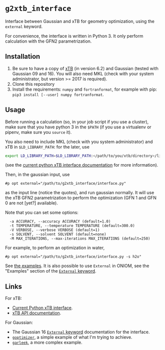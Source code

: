 # `g2xtb_interface`

Interface between Gaussian and xTB for geometry optimization, using the `external` keyword.

For convenience, the interface is written in Python 3.
It only perform calculation with the GFN2 parametrization.

## Installation

1. Be sure to have a copy of [xTB](https://github.com/grimme-lab/xtb/) (in version 6.2) and Gaussian (tested with Gaussian 09 and 16). You will also need MKL (check with your system administrator, but version >= 2017 is required).
1. Clone this repository
2. Install the requirements: `numpy` and `fortranformat`, for example with pip: `pip3 install [--user] numpy fortranformat`. 

## Usage

Before running a calculation (so, in your job script if you use a cluster), make sure that you have python 3 in the `$PATH` (if you use a virtualenv or pipenv, make sure you `source` it).

You also need to include MKL (check with you system administrator) and xTB in `$LD_LIBRARY_PATH`: for the later, use

```bash
export LD_LIBRARY_PATH=$LD_LIBRARY_PATH:</path/to/you/xtb/directory>/lib/
```

(see the [current python xTB interface documentation](https://github.com/grimme-lab/xtb/blob/master/python/xtb.py) for more information).

Then, in the gaussian input, use

```text
#p opt external="/path/to/g2xtb_interface/interface.py"
```

as the input line (notice the quotes), and run gaussian normally.
It will use the xTB GFN2 parametrization to perform the optimization (GFN 1 and GFN 0 are not [yet?] available).

Note that you can set some options:

```text
  -a ACCURACY, --accuracy ACCURACY (default=1.0)
  -t TEMPERATURE, --temperature TEMPERATURE (default=300.0)
  -V VERBOSE, --verbose VERBOSE (default=1)
  -s SOLVENT, --solvent SOLVENT (default=none)
  -M MAX_ITERATIONS, --max-iterations MAX_ITERATIONS (default=250)
```

For example, to perform an optimization in water,

```text
#p opt external="/path/to/g2xtb_interface/interface.py -s h2o"
```

See [the examples](./examples/). It is also possible to use `External` in ONIOM, see the "Examples" section of the [`External` keyword](http://gaussian.com/external/).

## Links

For xTB:

+ [Current Python xTB interface](https://github.com/grimme-lab/xtb/blob/master/python/xtb.py).
+ [xTB API documentation](https://xtb-docs.readthedocs.io/en/latest/dev_interface.html).

For Gaussian:

+ The Gaussian 16 [`External` keyword](http://gaussian.com/external/) documentation for the interface.
+ [`goptimizer`](https://github.com/andersx/goptimizer), a simple example of what I'm trying to achieve.
+ [`garleek`](https://github.com/insilichem/garleek), a more complex example.